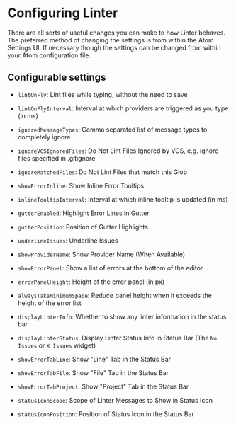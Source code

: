 # Configuring Linter

There are all sorts of useful changes you can make to how Linter behaves. The
preferred method of changing the settings is from within the Atom Settings UI.
If necessary though the settings can be changed from within your Atom
configuration file.

## Configurable settings

*   `lintOnFly`: Lint files while typing, without the need to save

*   `lintOnFlyInterval`: Interval at which providers are triggered as you type
    (in ms)

*   `ignoredMessageTypes`: Comma separated list of message types to completely
    ignore

*   `ignoreVCSIgnoredFiles`: Do Not Lint Files Ignored by VCS, e.g. ignore files
    specified in .gitignore

*   `ignoreMatchedFiles`: Do Not Lint Files that match this Glob

*   `showErrorInline`: Show Inline Error Tooltips

*   `inlineTooltipInterval`: Interval at which inline tooltip is updated (in ms)

*   `gutterEnabled`: Highlight Error Lines in Gutter

*   `gutterPosition`: Position of Gutter Highlights

*   `underlineIssues`: Underline Issues

*   `showProviderName`: Show Provider Name (When Available)

*   `showErrorPanel`: Show a list of errors at the bottom of the editor

*   `errorPanelHeight`: Height of the error panel (in px)

*   `alwaysTakeMinimumSpace`: Reduce panel height when it exceeds the height of
    the error list

*   `displayLinterInfo`: Whether to show any linter information in the status bar

*   `displayLinterStatus`: Display Linter Status Info in Status Bar (The
    `No Issues` or `X Issues` widget)

*   `showErrorTabLine`: Show "Line" Tab in the Status Bar

*   `showErrorTabFile`: Show "File" Tab in the Status Bar

*   `showErrorTabProject`: Show "Project" Tab in the Status Bar

*   `statusIconScope`: Scope of Linter Messages to Show in Status Icon

*   `statusIconPosition`: Position of Status Icon in the Status Bar
